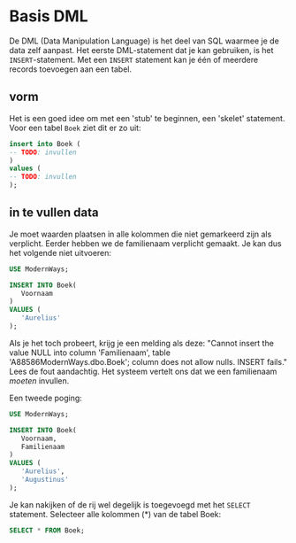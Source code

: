# Basis DML
De DML (Data Manipulation Language) is het deel van SQL waarmee je de data zelf aanpast. Het eerste DML-statement dat je kan gebruiken, is het `INSERT`-statement. Met een `INSERT` statement kan je één of meerdere records toevoegen aan een tabel.

## vorm
Het is een goed idee om met een 'stub' te beginnen, een 'skelet' statement. Voor een tabel `Boek` ziet dit er zo uit:

```sql
insert into Boek (
-- TODO: invullen
)
values (
-- TODO: invullen
);
```

## in te vullen data
Je moet waarden plaatsen in alle kolommen die niet gemarkeerd zijn als verplicht. Eerder hebben we de familienaam verplicht gemaakt. Je kan dus het volgende niet uitvoeren:

```sql
USE ModernWays;

INSERT INTO Boek(
   Voornaam
)
VALUES (
   'Aurelius'
);
```

Als je het toch probeert, krijg je een melding als deze: "Cannot insert the value NULL into column 'Familienaam', table 'A88586ModernWays.dbo.Boek'; column does not allow nulls. INSERT fails." Lees de fout aandachtig. Het systeem vertelt ons dat we een familienaam *moeten* invullen.

Een tweede poging:

```sql
USE ModernWays;

INSERT INTO Boek(
   Voornaam,
   Familienaam
)
VALUES (
   'Aurelius',
   'Augustinus'
);
```

Je kan nakijken of de rij wel degelijk is toegevoegd met het `SELECT` statement. Selecteer alle kolommen (*) van de tabel Boek:

```sql
SELECT * FROM Boek;
```
